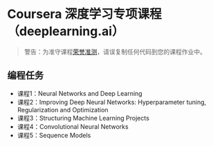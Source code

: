 # Coursera 深度学习专项课程（deeplearning.ai）

> 警告：为准守课程[荣誉准测](https://www.coursera.org/learn/neural-networks-deep-learning/supplement/muGtL/deep-learning-honor-code)，请误复制任何代码到您的课程作业中。

## 编程任务

- 课程1：Neural Networks and Deep Learning
- 课程2：Improving Deep Neural Networks: Hyperparameter tuning, Regularization and Optimization
- 课程3：Structuring Machine Learning Projects
- 课程4：Convolutional Neural Networks
- 课程5：Sequence Models
